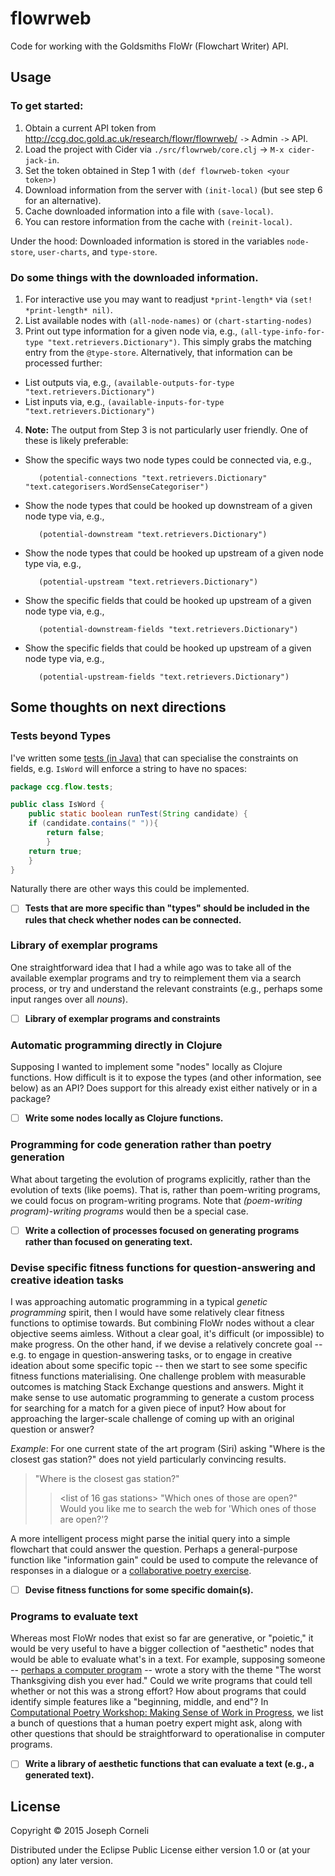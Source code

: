 # flowrweb

Code for working with the Goldsmiths FloWr (Flowchart Writer) API.

## Usage

### To get started:

1. Obtain a current API token from http://ccg.doc.gold.ac.uk/research/flowr/flowrweb/ `->` Admin `->` API.
2. Load the project with Cider via `./src/flowrweb/core.clj` -> `M-x cider-jack-in`.
3. Set the token obtained in Step 1 with `(def flowrweb-token <your token>)`
4. Download information from the server with `(init-local)` (but see step 6 for an alternative).
5. Cache downloaded information into a file with `(save-local)`.
6. You can restore information from the cache with `(reinit-local)`.

Under the hood: Downloaded information is stored in the variables `node-store`, `user-charts`, and `type-store`.

### Do some things with the downloaded information.

1. For interactive use you may want to readjust `*print-length*` via `(set! *print-length* nil)`.
2. List available nodes with `(all-node-names)` or `(chart-starting-nodes)`
3. Print out type information for a given node via, e.g., `(all-type-info-for-type "text.retrievers.Dictionary")`.  This simply grabs the matching entry from the `@type-store`.   Alternatively, that information can be processed further:
  - List outputs via, e.g., `(available-outputs-for-type "text.retrievers.Dictionary")`
  - List inputs via, e.g., `(available-inputs-for-type "text.retrievers.Dictionary")`
4. **Note:** The output from Step 3 is not particularly user friendly.   One of these is likely preferable:
  - Show the specific ways two node types could be connected via, e.g.,

           (potential-connections "text.retrievers.Dictionary" "text.categorisers.WordSenseCategoriser")
  - Show the node types that could be hooked up downstream of a given node type via, e.g.,

           (potential-downstream "text.retrievers.Dictionary")
  - Show the node types that could be hooked up upstream of a given node type via, e.g.,

           (potential-upstream "text.retrievers.Dictionary")

  - Show the specific fields that could be hooked up upstream of a given node type via, e.g.,

           (potential-downstream-fields "text.retrievers.Dictionary")
  - Show the specific fields that could be hooked up upstream of a given node type via, e.g.,

           (potential-upstream-fields "text.retrievers.Dictionary")


## Some thoughts on next directions

### Tests beyond Types

I've written some [tests (in Java)](https://github.com/holtzermann17/FloWrTester/tree/master/ccg/flow/tests)
that can specialise the constraints on fields, e.g. `IsWord` will enforce a string to have no spaces:

```java
package ccg.flow.tests;

public class IsWord {
    public static boolean runTest(String candidate) {
	if (candidate.contains(" ")){
	    return false;
        }
	return true;
    }
}
```

Naturally there are other ways this could be implemented.

- [ ] **Tests that are more specific than "types" should be included in the rules that check whether nodes can be connected.**

### Library of exemplar programs

One straightforward idea that I had a while ago was to take all of the available exemplar programs and try to reimplement them via a search process, or try and understand the relevant constraints (e.g., perhaps some input ranges over all *nouns*).

- [ ] **Library of exemplar programs and constraints**

### Automatic programming directly in Clojure

Supposing I wanted to implement some "nodes" locally as Clojure functions.  How difficult is
it to expose the types (and other information, see below) as an API?  Does support
for this already exist either natively or in a package?

- [ ] **Write some nodes locally as Clojure functions.**

### Programming for code generation rather than poetry generation

What about targeting the evolution of programs explicitly, rather than
the evolution of texts (like poems).  That is, rather than
poem-writing programs, we could focus on program-writing programs.
Note that *(poem-writing program)-writing programs* would then be a
special case.

- [ ] **Write a collection of processes focused on generating programs rather than focused on generating text.**

### Devise specific fitness functions for question-answering and creative ideation tasks

I was approaching automatic programming in a typical *genetic programming*
spirit, then I would have some relatively clear fitness functions to optimise
towards.  But combining FloWr nodes without a clear objective
seems aimless.  Without a clear goal, it's difficult (or impossible) to make progress.  On the other hand, if we devise a relatively
concrete goal -- e.g. to engage in question-answering tasks, or
to engage in creative ideation about some specific topic -- then we start to
see some specific fitness functions materialising.  One challenge problem
with measurable outcomes is matching Stack Exchange questions and answers.
Might it make sense to use automatic programming to generate a custom
process for searching for a match for a given piece of input?  How about
for approaching the larger-scale challenge of coming up with an original
question or answer?

*Example*: For one current state of the art program (Siri) asking
"Where is the closest gas station?" does not yield particularly convincing
results.

> "Where is the closest gas station?"
>> <list of 16 gas stations>
> "Which ones of those are open?"
>> Would you like me to search the web for 'Which ones of those are open?'?

A more intelligent process might parse the initial query into a simple flowchart
that could answer the question.  Perhaps a general-purpose function like
"information gain" could be used to compute the relevance of responses in a dialogue
or a [collaborative poetry exercise](http://arxiv.org/abs/1606.07955).

- [ ] **Devise fitness functions for some specific domain(s).**

### Programs to evaluate text

Whereas most FloWr nodes that exist so far are generative, or
"poietic," it would be very useful to have a bigger collection of
"aesthetic" nodes that would be able to evaluate what's in a text.
For example, supposing someone --
[perhaps a computer program](http://arxiv.org/abs/1604.08781) -- wrote
a story with the theme "The worst Thanksgiving dish you ever had."
Could we write programs that could tell whether or not this was a
strong effort?  How about programs that could identify simple features
like a "beginning, middle, and end"?  In
[Computational Poetry Workshop: Making Sense of Work in Progress](http://ccg.doc.gold.ac.uk/papers/corneli_iccc15_poetry.pdf),
we list a bunch of questions that a human poetry expert might ask,
along with other questions that should be straightforward to operationalise
in computer programs.

- [ ] **Write a library of aesthetic functions that can evaluate a text (e.g., a generated text).**

## License

Copyright © 2015 Joseph Corneli

Distributed under the Eclipse Public License either version 1.0 or (at
your option) any later version.
